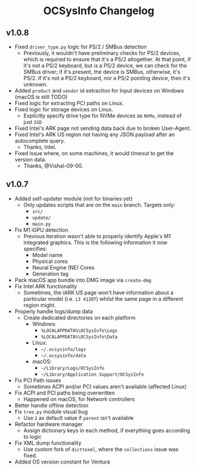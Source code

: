 <div align="center">

# OCSysInfo Changelog

</div>

## v1.0.8

* Fixed `driver_type.py` logic for PS/2 / SMBus detection
    - Previously, it wouldn't have preliminary checks for PS/2 devices, which is required to ensure that it's a PS/2 altogether.
      At that point, if it's not a PS/2 keyboard, but is a PS/2 device, we can check for the SMBus driver; if it's present, the device
      is SMBus, otherwise, it's PS/2. If it's not a PS/2 keyboard, nor a PS/2 pointing device, then it's unknown.
* Added `product` and `vendor` id extraction for Input devices on Windows (macOS is still TODO)
* Fixed logic for extracting PCI paths on Linux.
* Fixed logic for storage devices on Linux.
    - Explicitly specify drive type for NVMe devices as `NVMe`, instead of just `SSD`
* Fixed Intel's ARK page not sending data back due to broken User-Agent.
* Fixed Intel's ARK US region not having any JSON payload after an autocomplete query.
    - Thanks, Intel.
* Fixed issue where, on some machines, it would timeout to get the version data.
    - Thanks, @Vishal-09-00.


## v1.0.7

* Added self-updater module (not for binaries yet)
    - Only updates scripts that are on the `main` branch. Targets only:
        - `src/`
        - `update/`
        - `main.py`
* Fix M1 iGPU detection
    - Previous iteration wasn't able to properly identify Apple's M1 integrated graphics. This is the following information it now specifies:
        - Model name
        - Physical cores
        - Neural Engine (NE) Cores
        - Generation tag
* Pack macOS app bundle into DMG image via `create-dmg`
* Fix Intel ARK functionality
    - Sometimes, the iARK US page won't have information about a particular model (i.e. `i3 4130T`) whilst the same page in a different region might.
* Properly handle logs/dump data
    - Create dedicated directories on each platform
        - Windows: 
            - `%LOCALAPPDATA%\OCSysInfo\Logs`
            - `%LOCALAPPDATA%\OCSysInfo\Data`
        - Linux:
            - `~/.ocsysinfo/logs`
            - `~/.ocsysinfo/data`
        - macOS:
            - `~/Library/Logs/OCSysInfo`
            - `~/Library/Application Support/OCSysInfo`
* Fix PCI Path issues
    - Sometimes ACPI and/or PCI values aren't available (affected Linux)
* Fix ACPI and PCI paths being overwritten
    - Happened on macOS, for Network controllers
* Better handle offline detection
* Fix `tree.py` module visual bug
    - Use `2` as default value if `parent` isn't available
* Refactor hardware manager
    - Assign dictionary keys in each method, if everything goes according to logic
* Fix XML dump functionality
    - Use custom fork of `dicttoxml`, where the `collections` issue was fixed.
* Added OS version constant for Ventura